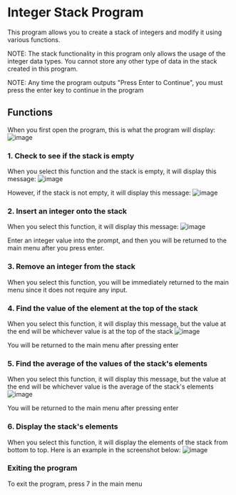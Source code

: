 # Integer Stack Program
This program allows you to create a stack of integers and modify it using various functions.

NOTE: The stack functionality in this program only allows the usage of the integer data types. You cannot store any other type of data in the stack created in this program.

NOTE: Any time the program outputs "Press Enter to Continue", you must press the enter key to continue in the program

## Functions

When you first open the program, this is what the program will display:
![image](https://github.com/user-attachments/assets/63cacd88-c268-421b-b3fe-a1b24075f9dd)

### 1. Check to see if the stack is empty

When you select this function and the stack is empty, it will display this message:
![image](https://github.com/user-attachments/assets/1a2dfe11-bf2a-4ebe-981f-095d96d00440)

However, if the stack is not empty, it will display this message:
![image](https://github.com/user-attachments/assets/7c0f9932-58de-4128-ae9f-57aa64395f8b)

### 2. Insert an integer onto the stack

When you select this function, it will display this message:
![image](https://github.com/user-attachments/assets/206daae2-a7bb-4c35-b66a-0349d079d58c)

Enter an integer value into the prompt, and then you will be returned to the main menu after you press enter.

### 3. Remove an integer from the stack

When you select this function, you will be immediately returned to the main menu since it does not require any input.

### 4. Find the value of the element at the top of the stack

When you select this function, it will display this message, but the value at the end will be whichever value is at the top of the stack
![image](https://github.com/user-attachments/assets/7bcd57bb-aa3b-49ff-8716-9c8f83d30c7f)

You will be returned to the main menu after pressing enter

### 5. Find the average of the values of the stack's elements

When you select this function, it will display this message, but the value at the end will be whichever value is the average of the stack's elements
![image](https://github.com/user-attachments/assets/bcb0c1bd-f504-4483-9974-8b3f4e7bbf19)

You will be returned to the main menu after pressing enter

### 6. Display the stack's elements

When you select this function, it will display the elements of the stack from bottom to top. Here is an example in the screenshot below:
![image](https://github.com/user-attachments/assets/eceb18cd-5e4d-41cc-a579-fa9c377d1660)

### Exiting the program

To exit the program, press 7 in the main menu
